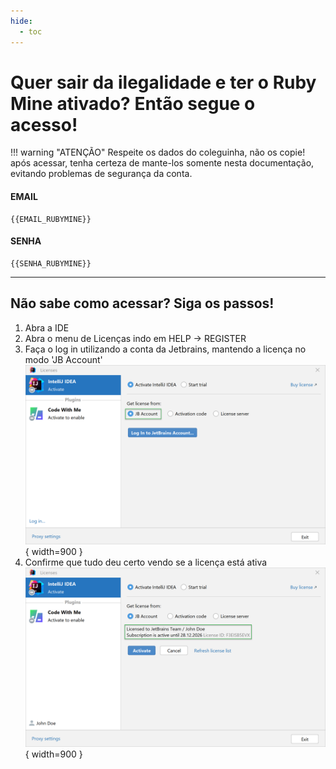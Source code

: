 ```yaml
---
hide:
  - toc
---
```


# Quer sair da ilegalidade e ter o Ruby Mine ativado? Então segue o acesso!


!!! warning "ATENÇÃO"
    Respeite os dados do coleguinha, não os copie! após acessar, tenha certeza de mante-los somente nesta documentação, evitando problemas de segurança da conta.

#### EMAIL
```
{{EMAIL_RUBYMINE}}
```

#### SENHA
```
{{SENHA_RUBYMINE}}
```

---

## Não sabe como acessar? Siga os passos!

1. Abra a IDE
2. Abra o menu de Licenças indo em HELP -> REGISTER
3. Faça o log in utilizando a conta da Jetbrains, mantendo a licença no modo 'JB Account'
![Image title](../files/jetbrains-01.png){ width=900 }
4. Confirme que tudo deu certo vendo se a licença está ativa
![Image title](../files/jetbrains-02.png){ width=900 }
